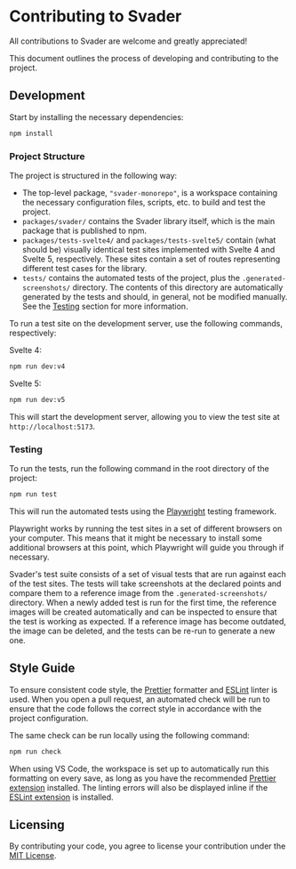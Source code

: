 # Contributing to Svader

All contributions to Svader are welcome and greatly appreciated!

This document outlines the process of developing and contributing to the project.

## Development

Start by installing the necessary dependencies:

```bash
npm install
```

### Project Structure

The project is structured in the following way:

- The top-level package, `"svader-monorepo"`, is a workspace containing the necessary configuration files, scripts, etc. to build and test the project.
- `packages/svader/` contains the Svader library itself, which is the main package that is published to npm.
- `packages/tests-svelte4/` and `packages/tests-svelte5/` contain (what should be) visually identical test sites implemented with Svelte 4 and Svelte 5, respectively. These sites contain a set of routes representing different test cases for the library.
- `tests/` contains the automated tests of the project, plus the `.generated-screenshots/` directory. The contents of this directory are automatically generated by the tests and should, in general, not be modified manually. See the [Testing](#testing) section for more information.

To run a test site on the development server, use the following commands, respectively:

Svelte 4:

```bash
npm run dev:v4
```

Svelte 5:

```bash
npm run dev:v5
```

This will start the development server, allowing you to view the test site at `http://localhost:5173`.

### Testing

To run the tests, run the following command in the root directory of the project:

```bash
npm run test
```

This will run the automated tests using the [Playwright](https://playwright.dev/) testing framework.

Playwright works by running the test sites in a set of different browsers on your computer. This means that it might be necessary to install some additional browsers at this point, which Playwright will guide you through if necessary.

Svader's test suite consists of a set of visual tests that are run against each of the test sites. The tests will take screenshots at the declared points and compare them to a reference image from the `.generated-screenshots/` directory. When a newly added test is run for the first time, the reference images will be created automatically and can be inspected to ensure that the test is working as expected. If a reference image has become outdated, the image can be deleted, and the tests can be re-run to generate a new one.

## Style Guide

To ensure consistent code style, the [Prettier](https://prettier.io/) formatter and [ESLint](https://eslint.org/) linter is used.
When you open a pull request, an automated check will be run to ensure that the code follows the correct style in accordance with the project configuration.

The same check can be run locally using the following command:

```bash
npm run check
```

When using VS Code, the workspace is set up to automatically run this formatting on every save, as long as you have the recommended [Prettier extension](https://marketplace.visualstudio.com/items?itemName=esbenp.prettier-vscode) installed.
The linting errors will also be displayed inline if the [ESLint extension](https://marketplace.visualstudio.com/items?itemName=dbaeumer.vscode-eslint) is installed.

## Licensing

By contributing your code, you agree to license your contribution under the [MIT License](LICENSE.md).
